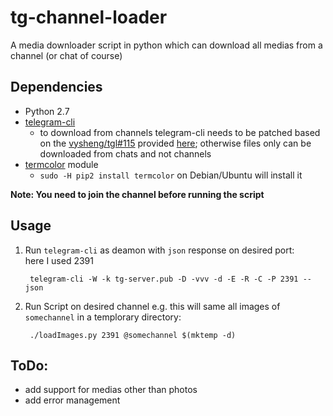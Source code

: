 # tg-channel-loader
A media downloader script in python which can download all medias from a channel (or chat of course)


## Dependencies

* Python 2.7
* [telegram-cli](https://github.com/vysheng/tg)
  * to download from channels telegram-cli needs to be patched based on the [vysheng/tgl#115](https://github.com/vysheng/tgl/pull/115) provided [here](https://github.com/regalstreak/XManager/commit/3515fa800b93213fe4138c05fde77b81be266108#diff-2c46835da3cef9a21d0bc3541afea13b); otherwise files only can be downloaded from chats and not channels
* [termcolor](https://pypi.python.org/pypi/termcolor) module
  * `sudo -H pip2 install termcolor` on Debian/Ubuntu will install it

**Note: You need to join the channel before running the script**

## Usage

1. Run `telegram-cli` as deamon with `json`  response on desired port:  
   here I used 2391

        telegram-cli -W -k tg-server.pub -D -vvv -d -E -R -C -P 2391 --json
2. Run Script on desired channel
   e.g. this will same all images of `somechannel` in a templorary directory:

        ./loadImages.py 2391 @somechannel $(mktemp -d)

## ToDo:

* add support for medias other than photos
* add error management